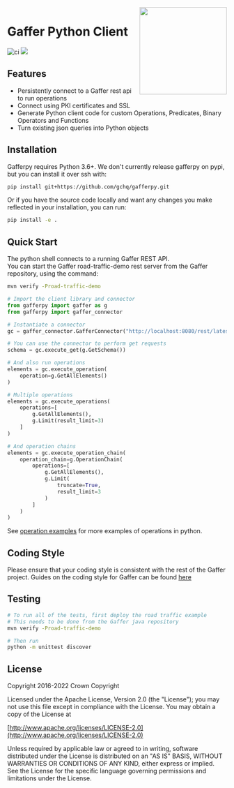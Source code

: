 <img align="right" width="200" height="auto" src="https://github.com/gchq/Gaffer/raw/develop/logos/logo.png">

# Gaffer Python Client

![ci](https://github.com/gchq/gafferpy/actions/workflows/continuous-integration.yaml/badge.svg)
[<img src="https://img.shields.io/badge/docs-passing-success.svg?logo=readthedocs">](https://gchq.github.io/gaffer-doc/latest/)

## Features

- Persistently connect to a Gaffer rest api to run operations
- Connect using PKI certificates and SSL
- Generate Python client code for custom Operations, Predicates, Binary Operators and Functions
- Turn existing json queries into Python objects

## Installation

Gafferpy requires Python 3.6+. We don't currently release gafferpy on pypi, but you can install it over ssh with:

```bash
pip install git+https://github.com/gchq/gafferpy.git
```

Or if you have the source code locally and want any changes you make reflected in your installation, you can run:

```bash
pip install -e .
```

## Quick Start

The python shell connects to a running Gaffer REST API.  
You can start the Gaffer road-traffic-demo rest server from the Gaffer repository, using the command:

```bash
mvn verify -Proad-traffic-demo
```

```python
# Import the client library and connector
from gafferpy import gaffer as g
from gafferpy import gaffer_connector

# Instantiate a connector
gc = gaffer_connector.GafferConnector("http://localhost:8080/rest/latest")

# You can use the connector to perform get requests
schema = gc.execute_get(g.GetSchema())

# And also run operations
elements = gc.execute_operation(
    operation=g.GetAllElements()
)

# Multiple operations
elements = gc.execute_operations(
    operations=[
        g.GetAllElements(),
        g.Limit(result_limit=3)
    ]
)

# And operation chains
elements = gc.execute_operation_chain(
    operation_chain=g.OperationChain(
        operations=[
            g.GetAllElements(),
            g.Limit(
                truncate=True,
                result_limit=3
            )
        ]
    )
)
```

See [operation examples](https://gchq.github.io/gaffer-doc/v1docs/getting-started/operations/contents) for more examples of operations in python.

## Coding Style
Please ensure that your coding style is consistent with the rest of the Gaffer project. Guides on the coding style for Gaffer can be found [here](https://gchq.github.io/gaffer-doc/latest/ways-of-working/#coding-style)

## Testing

```bash
# To run all of the tests, first deploy the road traffic example
# This needs to be done from the Gaffer java repository
mvn verify -Proad-traffic-demo

# Then run
python -m unittest discover
```

## License

Copyright 2016-2022 Crown Copyright

Licensed under the Apache License, Version 2.0 \(the "License"\); you may not use this file except in compliance with the License. You may obtain a copy of the License at

[http://www.apache.org/licenses/LICENSE-2.0](http://www.apache.org/licenses/LICENSE-2.0)

Unless required by applicable law or agreed to in writing, software distributed under the License is distributed on an "AS IS" BASIS, WITHOUT WARRANTIES OR CONDITIONS OF ANY KIND, either express or implied. See the License for the specific language governing permissions and limitations under the License.
